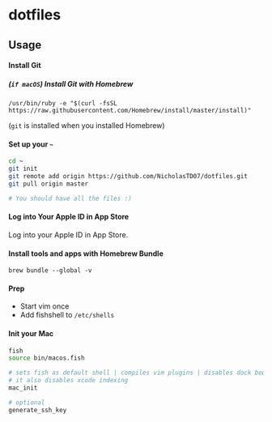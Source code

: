 # dotfiles

## Usage

#### Install Git

##### (`if macOS`) Install Git with Homebrew

`/usr/bin/ruby -e "$(curl -fsSL https://raw.githubusercontent.com/Homebrew/install/master/install)"`

(`git` is installed when you installed Homebrew)

#### Set up your `~`

```sh
cd ~
git init
git remote add origin https://github.com/NicholasTD07/dotfiles.git
git pull origin master

# You should have all the files :)
```

#### Log into Your Apple ID in App Store

Log into your Apple ID in App Store.

#### Install tools and apps with Homebrew Bundle

`brew bundle --global -v`

#### Prep

- Start vim once
- Add fishshell to `/etc/shells`

#### Init your Mac

```sh
fish
source bin/macos.fish

# sets fish as default shell | compiles vim plugins | disables dock bouncing icons
# it also disables xcode indexing
mac_init

# optional
generate_ssh_key
```
